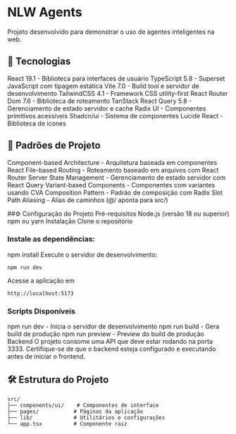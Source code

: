 # NLW Agents
Projeto desenvolvido para demonstrar o uso de agentes inteligentes na web.

## 🚀 Tecnologias
React 19.1 - Biblioteca para interfaces de usuário
TypeScript 5.8 - Superset JavaScript com tipagem estática
Vite 7.0 - Build tool e servidor de desenvolvimento
TailwindCSS 4.1 - Framework CSS utility-first
React Router Dom 7.6 - Biblioteca de roteamento
TanStack React Query 5.8 - Gerenciamento de estado servidor e cache
Radix UI - Componentes primitivos acessíveis
Shadcn/ui - Sistema de componentes
Lucide React - Biblioteca de ícones

## 📂 Padrões de Projeto
Component-based Architecture - Arquitetura baseada em componentes React
File-based Routing - Roteamento baseado em arquivos com React Router
Server State Management - Gerenciamento de estado servidor com React Query
Variant-based Components - Componentes com variantes usando CVA
Composition Pattern - Padrão de composição com Radix Slot
Path Aliasing - Alias de caminhos (@/ aponta para src/)

##⚙️ Configuração do Projeto
Pré-requisitos
Node.js (versão 18 ou superior)
npm ou yarn
Instalação
Clone o repositório

### Instale as dependências:

npm install
Execute o servidor de desenvolvimento:

`npm run dev`

Acesse a aplicação em 

`http://localhost:5173`

### Scripts Disponíveis
npm run dev - Inicia o servidor de desenvolvimento
npm run build - Gera build de produção
npm run preview - Preview do build de produção
Backend
O projeto consome uma API que deve estar rodando na porta 3333. Certifique-se de que o backend esteja configurado e executando antes de iniciar o frontend.

## 🛠️ Estrutura do Projeto
```
src/
├── components/ui/    # Componentes de interface
├── pages/           # Páginas da aplicação
├── lib/             # Utilitários e configurações
└── app.tsx          # Componente raiz
```
